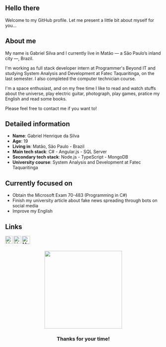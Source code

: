 ## Hello there

Welcome to my GitHub profile. Let me present a little bit about myself for you...

## About me

My name is Gabriel Silva and I currently live in Matão — a São Paulo’s inland city —, Brazil.

I'm working as full stack developer intern at Programmer's Beyond IT and studying System Analysis and Development at Fatec Taquaritinga, on the last semester. I also completed the computer technician course.

I'm a space enthusiast, and on my free time I like to read and watch stuffs about the universe, play electric guitar, photograph, play games, pratice my English and read some books.

Please feel free to contact me if you want to!

## Detailed information

* **Name**: Gabriel Henrique da Silva
* **Age**: 19
* **Living in**: Matão, São Paulo - Brazil
* **Main tech stack**: C# - Angular.js - SQL Server
* **Secondary tech stack**: Node.js - TypeScript - MongoDB
* **University course**: System Analysis and Development at Fatec Taquaritinga

## Currently focused on

- Obtain the Microsoft Exam 70-483 (Programming in C#)
- Finish my university article about fake news spreading through bots on social media
- Improve my English

## Links

<div>
  <a href="https://in.linkedin.com/in/gabriel21henrique">
    <img align="left" alt="My LinkedIn" width="24px" src="https://github.com/TheDudeThatCode/TheDudeThatCode/blob/master/Assets/Linkedin.svg" />
  </a>
  <a href="https://www.instagram.com/gabriel21henrique">
    <img align="left" alt="My Instagram" width="24px" src="https://github.com/TheDudeThatCode/TheDudeThatCode/blob/master/Assets/Instagram.svg" />
  </a>
  <a href="mailto:gabrielsilva7731@gmail.com">
    <img align="left" alt="My e-mail" width="26px" src="https://github.com/TheDudeThatCode/TheDudeThatCode/blob/master/Assets/Gmail.svg" />
  </a>
</div>

</br></br>

<div align="center">
  <img width="250" height="250" src="https://media.giphy.com/media/26AHqZycSplGWWPAI/giphy.gif">

   <h3>Thanks for your time!</h3>
   </br>
</div>
